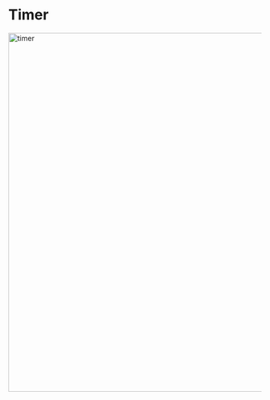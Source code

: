 # Timer

<img width="712" alt="timer" src="https://user-images.githubusercontent.com/95103224/219973077-4c699ded-d647-4fef-ab58-71ee7866c60d.png">
